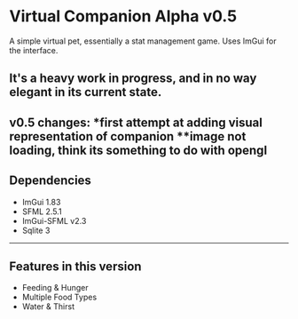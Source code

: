 Virtual Companion Alpha v0.5
============================
A simple virtual pet, essentially a stat management game.
Uses ImGui for the interface.

It's a heavy work in progress, and in no way elegant in its current state.
------------
v0.5 changes:
*first attempt at adding visual representation of companion
**image not loading, think its something to do with opengl 
------------
Dependencies
------------
* ImGui 1.83
* SFML 2.5.1
* ImGui-SFML v2.3
* Sqlite 3

---------------------------
Features in this version
---------------------------
- Feeding & Hunger
- Multiple Food Types
- Water & Thirst


